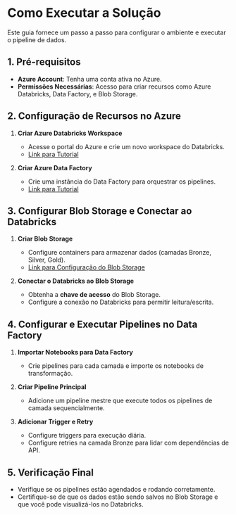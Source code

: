 # Como Executar a Solução

Este guia fornece um passo a passo para configurar o ambiente e executar o pipeline de dados.

## 1. Pré-requisitos
- **Azure Account**: Tenha uma conta ativa no Azure.
- **Permissões Necessárias**: Acesso para criar recursos como Azure Databricks, Data Factory, e Blob Storage.

## 2. Configuração de Recursos no Azure
1. **Criar Azure Databricks Workspace**
   - Acesse o portal do Azure e crie um novo workspace do Databricks.
   - [Link para Tutorial](https://docs.microsoft.com/azure/databricks/)

2. **Criar Azure Data Factory**
   - Crie uma instância do Data Factory para orquestrar os pipelines.
   - [Link para Tutorial](https://learn.microsoft.com/azure/data-factory/)

## 3. Configurar Blob Storage e Conectar ao Databricks
1. **Criar Blob Storage**
   - Configure containers para armazenar dados (camadas Bronze, Silver, Gold).
   - [Link para Configuração do Blob Storage](https://learn.microsoft.com/azure/storage/blobs/)

2. **Conectar o Databricks ao Blob Storage**
   - Obtenha a **chave de acesso** do Blob Storage.
   - Configure a conexão no Databricks para permitir leitura/escrita.

## 4. Configurar e Executar Pipelines no Data Factory
1. **Importar Notebooks para Data Factory**
   - Crie pipelines para cada camada e importe os notebooks de transformação.

2. **Criar Pipeline Principal**
   - Adicione um pipeline mestre que execute todos os pipelines de camada sequencialmente.

3. **Adicionar Trigger e Retry**
   - Configure triggers para execução diária.
   - Configure retries na camada Bronze para lidar com dependências de API.

## 5. Verificação Final
- Verifique se os pipelines estão agendados e rodando corretamente.
- Certifique-se de que os dados estão sendo salvos no Blob Storage e que você pode visualizá-los no Databricks.
